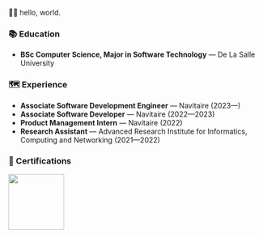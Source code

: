 👋🏼 hello, world. 

### 📚 Education
- **BSc Computer Science, Major in Software Technology** — De La Salle University

### 🗺️ Experience
- **Associate Software Development Engineer** — Navitaire (2023—)
- **Associate Software Developer** — Navitaire (2022—2023)
- **Product Management Intern** — Navitaire (2022)
- **Research Assistant** — Advanced Research Institute for Informatics, Computing and Networking (2021—2022)

### 🔭 Certifications 
<img src="https://github.com/okaystephen/okaystephen/assets/44962445/3ae86f0a-e4eb-435a-a6a9-16ea05dff604" width="110">

